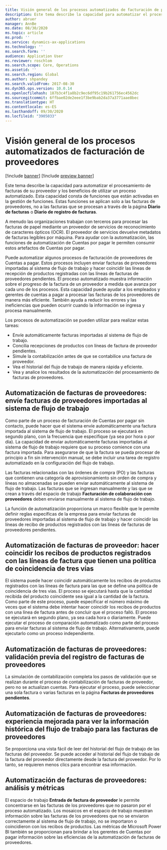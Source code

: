 ```yaml
---
title: Visión general de los procesos automatizados de facturación de proveedores
description: Este tema describe la capacidad para automatizar el procesamiento de facturas de su proveedor y los beneficios de utilizar un proceso automatizado.
author: abruer
manager: AnnBe
ms.date: 08/30/2020
ms.topic: article
ms.prod: ''
ms.service: dynamics-ax-applications
ms.technology: ''
ms.search.form: ''
audience: Application User
ms.reviewer: roschlom
ms.search.scope: Core, Operations
ms.assetid: ''
ms.search.region: Global
ms.author: shpandey
ms.search.validFrom: 2017-08-30
ms.dyn365.ops.version: 10.0.14
ms.openlocfilehash: 187b3c4f1a8b2c9ec6df95c19b261756ec4562dc
ms.sourcegitcommit: 6ffbae02de2eee1f3be9bab2da37a3771aae8bec
ms.translationtype: HT
ms.contentlocale: es-ES
ms.lasthandoff: 09/30/2020
ms.locfileid: "3905033"
---
```

# <a name="automated-vendor-invoicing-processes-overview"></a>Visión general de los procesos automatizados de facturación de proveedores

[!include [banner](../includes/banner.md)]
[!include [preview banner](../includes/preview-banner.md)]

Este tema describe la capacidad para automatizar el procesamiento de facturas de su proveedor y los beneficios de utilizar un proceso automatizado. Esta capacidad consta de funciones que están activadas en la gestión de funciones. Estas funciones se aplican solo a las facturas de proveedores, no a las facturas que se procesan a través de la página **Diario de facturas** o **Diario de registro de facturas**.

A menudo las organizaciones trabajan con terceros para procesar las facturas de papel mediante un proveedor de servicios de reconocimiento de caracteres ópticos (OCR). El proveedor de servicios devuelve metadatos de facturas legibles por máquina. Para ayudar con la automatización, las funciones de automatización de Cuentas por pagar le permiten consumir estos artefactos de Cuentas por pagar.

Puede automatizar algunos procesos de facturación de proveedores de Cuentas a pagar. Estos procesos incluyen enviar facturas de proveedores importadas al sistema de flujo de trabajo y hacer coincidir las líneas de recepción de productos registradas con las líneas de facturas de proveedores pendientes. El proceso automatizado muestra información sobre el progreso de la factura de un proveedor a medida que avanza por cada uno de los procesos. Esta capacidad puede ayudar a los empleados y gerentes de cuentas a pagar a procesar las facturas de los proveedores de manera más eficiente. También ayuda a reducir los errores y las ineficiencias que pueden ocurrir cuando la información se ingresa y procesa manualmente.

Los procesos de automatización se pueden utilizar para realizar estas tareas:

- Envíe automáticamente facturas importadas al sistema de flujo de trabajo.
- Concilia recepciones de productos con líneas de factura de proveedor pendientes.
- Simule la contabilización antes de que se contabilice una factura de proveedor.
- Vea el historial del flujo de trabajo de manera rápida y eficiente.
- Vea y analice los resultados de la automatización del procesamiento de facturas de proveedores.

## <a name="vendor-invoice-automation--submit-imported-vendor-invoices-to-the-workflow-system"></a>Automatización de facturas de proveedores: envíe facturas de proveedores importadas al sistema de flujo de trabajo

Como parte de un proceso de facturación de Cuentas por pagar sin contacto, puede hacer que el sistema envíe automáticamente una factura importada al sistema de flujo de trabajo. El proceso se ejecutará en segundo plano, con la frecuencia que especifique (ya sea por hora o por día). La capacidad de enviar automáticamente facturas importadas al sistema de flujo de trabajo requiere que su proceso comience con una factura importada. Para asegurarse de que la factura se pueda procesar de principio a fin sin intervención manual, se debe incluir una tarea de registro automatizado en la configuración del flujo de trabajo.

Las facturas relacionadas con las órdenes de compra (PO) y las facturas que contienen una categoría de aprovisionamiento sin orden de compra y líneas no almacenadas se pueden enviar automáticamente al sistema de flujo de trabajo. Las facturas que se ingresan manualmente y las que se crean a través del espacio de trabajo **Facturación de colaboración con proveedores** deben enviarse manualmente al sistema de flujo de trabajo.

La función de automatización proporciona un marco flexible que le permite definir reglas específicas de la empresa para enviar facturas de proveedores importadas al sistema de flujo de trabajo y hacer coincidir las líneas de recibo de productos registrados con las líneas de facturas de proveedores pendientes.

## <a name="vendor-invoice-automation--match-product-receipts-to-invoice-lines-that-have-a-three-way-matching-policy"></a>Automatización de facturas de proveedor: hacer coincidir los recibos de productos registrados con las líneas de factura que tienen una política de coincidencia de tres vías

El sistema puede hacer coincidir automáticamente los recibos de productos registrados con las líneas de factura para las que se define una política de coincidencia de tres vías. El proceso se ejecutará hasta que la cantidad recibida del producto coincidente sea igual a la cantidad de la factura. Como parte de este proceso, puede especificar el número máximo de veces que el sistema debe intentar hacer coincidir los recibos de productos con una línea de factura antes de concluir que el proceso falló. El proceso se ejecutará en segundo plano, ya sea cada hora o diariamente. Puede ejecutar el proceso de comparación automatizado como parte del proceso para enviar facturas al sistema de flujo de trabajo. Alternativamente, puede ejecutarlo como un proceso independiente.

## <a name="vendor-invoice-automation--pre-validate-vendor-invoice-posting"></a>Automatización de facturas de proveedores: validación previa del registro de facturas de proveedores

La simulación de contabilización completa los pasos de validación que se realizan durante el proceso de contabilización de facturas de proveedor, pero no se actualizan cuentas. Para ejecutar el proceso, puede seleccionar una sola factura o varias facturas en la página **Facturas de proveedores pendientes**.

## <a name="vendor-invoice-automation--enhanced-experience-for-viewing-workflow-historical-information-for-vendor-invoices"></a>Automatización de facturas de proveedores: experiencia mejorada para ver la información histórica del flujo de trabajo para las facturas de proveedores

Se proporciona una vista fácil de leer del historial del flujo de trabajo de las facturas del proveedor. Se puede acceder al historial del flujo de trabajo de la factura del proveedor directamente desde la factura del proveedor. Por lo tanto, se requieren menos clics para encontrar esa información.

## <a name="vendor-invoice-automation--analytics-and-metrics"></a>Automatización de facturas de proveedores: análisis y métricas

El espacio de trabajo **Entrada de factura de proveedor** le permite concentrarse en las facturas de los proveedores que no pasaron por el proceso automatizado. Los mosaicos en el espacio de trabajo muestran información sobre las facturas de los proveedores que no se enviaron correctamente al sistema de flujo de trabajo, no se importaron o coincidieron con los recibos de productos. Las métricas de Microsoft Power BI también se proporcionan para brindar a los gerentes de Cuentas por pagar información sobre las eficiencias de la automatización de facturas de proveedores.
